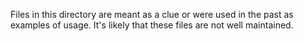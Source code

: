 Files in this directory are meant as a clue or were used in the past as examples of usage. It's likely that these files are not well maintained.
